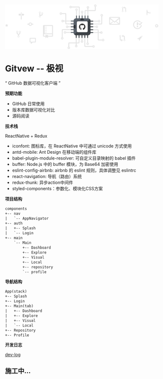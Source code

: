 ![0](./docs/README_0.png)

# Gitvew -- 极视

“ GitHub 数据可视化客户端 ”

**预期功能**

- GitHub 日常使用
- 版本库数据可视化对比
- 源码阅读

**技术栈**

ReactNative + Redux

- iconfont: 图标库，在 ReactNative 中可通过 unicode 方式使用
- antd-mobile: Ant Design 在移动端的组件库
- babel-plugin-module-resolver: 可自定义目录映射的 babel  插件
- buffer: Node.js 中的 buffer 模块，为 Base64 加密使用
- eslint-config-airbnb: airbnb 的 eslint 规则，具体调整见 eslintrc
- react-navigation: 导航（路由）系统
- redux-thunk: 异步action中间件
- styled-components：参数化、模块化CSS方案

**项目结构**

```
components
+-- nav
|   `-- AppNavigator
+-- auth
|   +-- Splash
|   `-- Login
+-- main
    `-- Main
        +-- Dashboard
        +-- Explore
        +-- Visual
        +-- Local
        +-- repository
        `-- profile
```

**导航结构**

```
App(stack)
+-- Splash
+-- Login
+-- Main(tab)
|   +-- Dashboard
|   +-- Explore
|   +-- Visual
|   `-- Local
+-- Repository
+-- Profile
```

**开发日志**

[dev-log](./docs/dev-log.md)

## 施工中...
